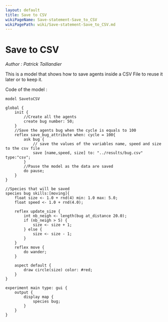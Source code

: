 ```yaml
---
layout: default
title: Save to CSV
wikiPageName: Save-statement-Save_to_CSV
wikiPagePath: wiki/Save-statement-Save_to_CSV.md
---
```


[//]: # (keyword|statement_save)
[//]: # (keyword|concept_save_file)
[//]: # (keyword|concept_csv)
# Save to CSV


_Author : Patrick Taillandier_

This is a model that shows how to save agents inside a CSV File to reuse it later or to keep it.


Code of the model : 

```
model SavetoCSV

global {
	init {
		//Create all the agents
		create bug number: 50;
	}
	//Save the agents bug when the cycle is equals to 100
	reflex save_bug_attribute when: cycle = 100{
		ask bug {
			// save the values of the variables name, speed and size to the csv file
			save [name,speed, size] to: "../results/bug.csv" type:"csv";
		}
		//Pause the model as the data are saved
		do pause;
	}
}

//Species that will be saved
species bug skills:[moving]{
	float size <- 1.0 + rnd(4) min: 1.0 max: 5.0;
	float speed <- 1.0 + rnd(4.0);
	
	reflex update_size {
		int nb_neigh <- length(bug at_distance 20.0);
		if (nb_neigh > 5) {
			size <- size + 1;
		} else {
			size <- size - 1;
		}
	} 	
	reflex move {
		do wander;
	}
	
	aspect default {
		draw circle(size) color: #red;
	}
}

experiment main type: gui {
	output {
		display map {
			species bug;
		}
	}
}
```
